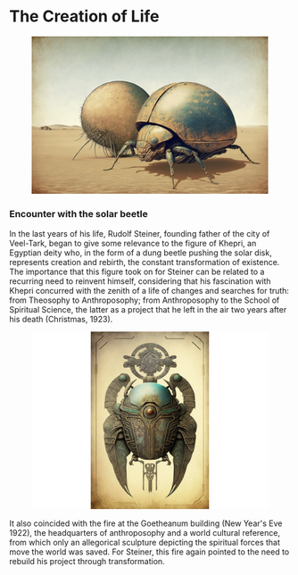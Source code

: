 # The Creation of Life

<figure><img src="../../.gitbook/assets/ChristianRM__NFT-Crap_vintage_cyborg_retro_futuristic_round_dun_619ab680-7b95-4ba3-b7fd-67e7b4aebd6c (1).png" alt=""><figcaption></figcaption></figure>

### **Encounter with the solar beetle**

In the last years of his life, Rudolf Steiner, founding father of the city of Veel-Tark, began to give some relevance to the figure of Khepri, an Egyptian deity who, in the form of a dung beetle pushing the solar disk, represents creation and rebirth, the constant transformation of existence. The importance that this figure took on for Steiner can be related to a recurring need to reinvent himself, considering that his fascination with Khepri concurred with the zenith of a life of changes and searches for truth: from Theosophy to Anthroposophy; from Anthroposophy to the School of Spiritual Science, the latter as a project that he left in the air two years after his death (Christmas, 1923).

<div align="center">

<figure><img src="../../.gitbook/assets/ChristianRM__NFT-Crap_vintage_futuristic_steampunk_khepri_scara_c70cbbde-a31f-44c2-8490-5ce802d6696c (1).png" alt=""><figcaption></figcaption></figure>

</div>

It also coincided with the fire at the Goetheanum building (New Year's Eve 1922), the headquarters of anthroposophy and a world cultural reference, from which only an allegorical sculpture depicting the spiritual forces that move the world was saved. For Steiner, this fire again pointed to the need to rebuild his project through transformation.
